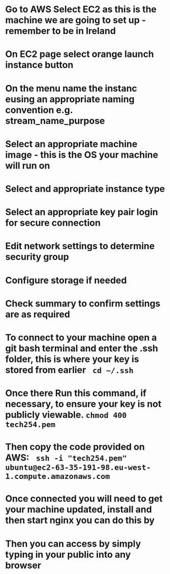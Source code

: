 # Go to AWS Select EC2 as this is the machine we are going to set up - remember to be in Ireland
# On EC2 page select orange launch instance button 
# On the menu name the instanc eusing an appropriate naming convention e.g. stream_name_purpose
# Select an appropriate machine image - this is the OS your machine will run on
# Select and appropriate instance type
# Select an appropriate key pair login for secure connection
# Edit network settings to determine security group
# Configure storage if needed
# Check summary to confirm settings are as required
# To connect to your machine open a git bash terminal and enter the .ssh folder, this is where your key is stored from earlier ``` cd ~/.ssh```
# Once there Run this command, if necessary, to ensure your key is not publicly viewable. ```chmod 400 tech254.pem```
# Then copy the code provided on AWS: ``` ssh -i "tech254.pem" ubuntu@ec2-63-35-191-98.eu-west-1.compute.amazonaws.com```
# Once connected you will need to get your machine updated, install and then start nginx you can do this by

# Then you can access by simply typing in your public into any browser
